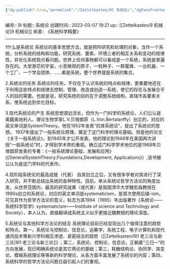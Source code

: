 ```yaml
---
{"dg-publish":true,"permalink":"/Zettelkasten/9l 系统论/","dgPassFrontmatter":true}
---
```


编号:: 9l
标题:: 系统论
创建时间:: 2023-03-07 19:21
up:: [[Zettelkasten/9 机械论\|9 机械论]]
来源:: 《系统科学精要》

---
1什么是系统论
系统论的基本思想方法，就是把所研究和处理的对象，当作一个系统，分析系统的结构和功能，研究系统、要素、环境三者的相互关系和变动的规律性，并优化系统观点看问题。世界上任何事物都可以看成是一个系统，系统是普遍存在的。大至渺茫的宇宙，小至微观的原子，一粒种子、一群蜜蜂、一台机器、一个工厂、一个学会团体、……都是系统，整个世界就是系统的集合。

2.系统论的任务
系统论的任务，不仅在于认识系统的特点和规律，更重要地还在于利用这些特点和规律去控制、管理、改造或创造一系统，使它的存在与发展合乎人的目的需要。也就是说，研究系统的目的在于调整系统结构，直辖市各要素关系，使系统达到优化目标。

3.现代系统论的产生
系统思想源远流长，但作为一门科学的系统论，人们公认是美籍奥地利人、理论生物学家L.V.贝塔朗菲（L.Von.Bertalanffy）创立的，对应的英文单词是SystemTheory。他在1952年发表“抗体系统论”，提出了系统论的思想。 1937年提出了一般系统论原理，奠定了这门科学的理论基础。但是他的论文《关于一般系统论》，到1945年才公开发表，他的理论到1948年在美国再次讲授“一般系统论”时，才得到学术界的重视。确立这门科学学术地位的是1968年贝塔朗菲发表的专著：《一般系统理论基础、发展和应用》(《GeneralSystemTheory;Foundations,Development, Applications》）,该书被公认为是这门学科的代表作。

4.现阶段系统论的最高成就（代表）
自其创立之后，又有很多学者对其进行了深入研究，并不断总结出系统的各种特性。目前，单从系统论哲学方法论的角度出发，从世界范围内，最高的研究成果（或代表）是我国清华大学魏宏森教授在1990s创立的系统论，对应的英文单词是systematicism，是首次使用后缀-ism，可见其作为哲学方法论的意义，标志为其1994（1995）年出版著作《系统论——系统科学哲学》systematicism——Institute of science and Technology and Society），本人认为，直接翻译成系统主义似乎更接近魏教授的理论深度。

5.系统论与其他科学方法论的结合
系统理论目前已经显现出几个值得注意的趋势和特点。第一，系统论与控制论、信息论，运筹学、系统工程、电子计算机和现代通讯技术等新兴学科相互渗透、紧密结合的趋势（[[Zettelkasten/9l1 老三论与新三论\|9l1 老三论与新三论]]）；第二，系统论、控制论、信息论，正朝着“三归一”的方向发展，现已明确系统论是其它两论的基础；第三，耗散结构论、协同学、突变论、模糊系统理论等等新的科学理论，从各方面丰富发展了系统论的内容；第四，系统科学的哲学方法论问题日益引起人们的重视。